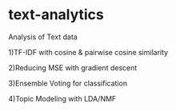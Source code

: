# text-analytics
Analysis of Text data

1)TF-IDF with cosine & pairwise cosine similarity

2)Reducing MSE with gradient descent

3)Ensemble Voting for classification

4)Topic Modeling with LDA/NMF
